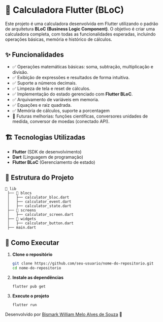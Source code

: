 # 📱 Calculadora Flutter (BLoC)

Este projeto é uma calculadora desenvolvida em Flutter utilizando o padrão de arquitetura **BLoC (Business Logic Component)**. O objetivo é criar uma calculadora completa, com todas as funcionalidades esperadas, incluindo operações básicas, memória e histórico de cálculos.

## ✨ Funcionalidades

- ✅ Operações matemáticas básicas: soma, subtração, multiplicação e divisão.
- ✅ Exibição de expressões e resultados de forma intuitiva.
- ✅ Suporte a números decimais.
- ✅ Limpeza de tela e reset de cálculos.
- ✅ Implementação do estado gerenciado com **Flutter BLoC**.
- ✅ Arquivamento de variáveis em memoria.
- ✅ Equações e raiz quadrada.
- ✅ Memória de cálculos, suporte a porcentagem
- 🚧 Futuras melhorias: funções científicas, conversores unidades de medida, conversor de moedas (conectado API).

## 🏗️ Tecnologias Utilizadas

- **Flutter** (SDK de desenvolvimento)
- **Dart** (Linguagem de programação)
- **Flutter BLoC** (Gerenciamento de estado)

## 📂 Estrutura do Projeto

```
📂 lib
 ├── 📂 blocs
 │   ├── calculator_bloc.dart
 │   ├── calculator_event.dart
 │   ├── calculator_state.dart
 ├── 📂 screens
 │   ├── calculator_screen.dart
 ├── 📂 widgets
 │   ├── calculator_button.dart
 ├── main.dart
```

## 🚀 Como Executar

1. **Clone o repositório**
   ```sh
   git clone https://github.com/seu-usuario/nome-do-repositorio.git
   cd nome-do-repositorio
   ```
2. **Instale as dependências**
   ```sh
   flutter pub get
   ```
3. **Execute o projeto**
   ```sh
   flutter run
   ```

Desenvolvido por [Bismark William Melo Alves de Souza](https://github.com/seu-usuario) 🚀

